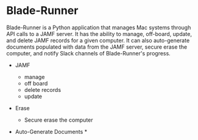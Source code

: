 Blade-Runner
===========

Blade-Runner is a Python application that manages Mac systems through API calls to a JAMF server. It has the ability to manage, off-board, update, and delete JAMF records for a given computer. It can also auto-generate documents populated with data from the JAMF server, secure erase the computer, and notify Slack channels of Blade-Runner's progress.



* JAMF
	* manage
	* off board
	* delete records
	* update

* Erase
	* Secure erase the computer

* Auto-Generate Documents
	* 